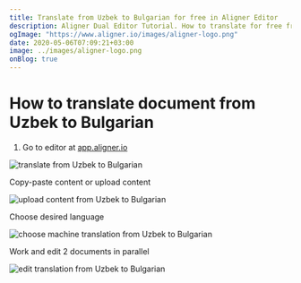```yaml
---
title: Translate from Uzbek to Bulgarian for free in Aligner Editor
description: Aligner Dual Editor Tutorial. How to translate for free from Uzbek to Bulgarian. Aligner is multilingual document management platform. 
ogImage: "https://www.aligner.io/images/aligner-logo.png"
date: 2020-05-06T07:09:21+03:00
image: ../images/aligner-logo.png
onBlog: true
---
```


# How to translate document from Uzbek to Bulgarian

1. Go to editor at [app.aligner.io](https://app.aligner.io "Aligner App web page")

![translate from Uzbek to Bulgarian](../aligner-blank-editor.png "translate from Uzbek to Bulgarian")

Copy-paste content or upload content

![upload content from Uzbek to Bulgarian](../aligner-uploaded-document.png "upload content from Uzbek to Bulgarian")

Choose desired language

![choose machine translation from Uzbek to Bulgarian](../aligner-language-dropdown.png "choose machine translation from Uzbek to Bulgarian")

Work and edit 2 documents in parallel

![edit translation from Uzbek to Bulgarian](../aligner-double-sitded-editor.png "edit translation from Uzbek to Bulgarian")

